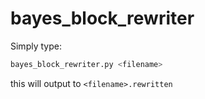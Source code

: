 # bayes_block_rewriter
Simply type:
```bash
bayes_block_rewriter.py <filename>
```
this will output to `<filename>.rewritten`
